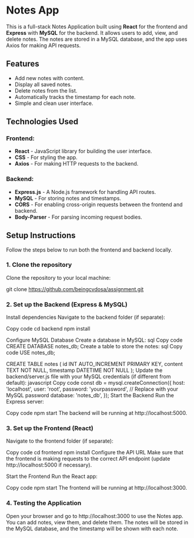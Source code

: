 # Notes App

This is a full-stack Notes Application built using **React** for the frontend and **Express** with **MySQL** for the backend. It allows users to add, view, and delete notes. The notes are stored in a MySQL database, and the app uses Axios for making API requests.

## Features

- Add new notes with content.
- Display all saved notes.
- Delete notes from the list.
- Automatically tracks the timestamp for each note.
- Simple and clean user interface.

## Technologies Used

### Frontend:
- **React** - JavaScript library for building the user interface.
- **CSS** - For styling the app.
- **Axios** - For making HTTP requests to the backend.

### Backend:
- **Express.js** - A Node.js framework for handling API routes.
- **MySQL** - For storing notes and timestamps.
- **CORS** - For enabling cross-origin requests between the frontend and backend.
- **Body-Parser** - For parsing incoming request bodies.

## Setup Instructions

Follow the steps below to run both the frontend and backend locally.

### 1. Clone the repository

Clone the repository to your local machine:

git clone https://github.com/beingcvdosa/assignment.git

### 2. Set up the Backend (Express & MySQL)
Install dependencies
Navigate to the backend folder (if separate):

Copy code
cd backend
npm install

Configure MySQL Database
Create a database in MySQL:
sql
Copy code
CREATE DATABASE notes_db;
Create a table to store the notes:
sql
Copy code
USE notes_db;

CREATE TABLE notes (
    id INT AUTO_INCREMENT PRIMARY KEY,
    content TEXT NOT NULL,
    timestamp DATETIME NOT NULL
);
Update the backend/server.js file with your MySQL credentials (if different from default):
javascript
Copy code
const db = mysql.createConnection({
    host: 'localhost',
    user: 'root',
    password: 'yourpassword', // Replace with your MySQL password
    database: 'notes_db',
});
Start the Backend
Run the Express server:


Copy code
npm start
The backend will be running at http://localhost:5000.

### 3. Set up the Frontend (React)
Navigate to the frontend folder (if separate):


Copy code
cd frontend
npm install
Configure the API URL
Make sure that the frontend is making requests to the correct API endpoint (update http://localhost:5000 if necessary).

Start the Frontend
Run the React app:


Copy code
npm start
The frontend will be running at http://localhost:3000.

### 4. Testing the Application
Open your browser and go to http://localhost:3000 to use the Notes app.
You can add notes, view them, and delete them.
The notes will be stored in the MySQL database, and the timestamp will be shown with each note.